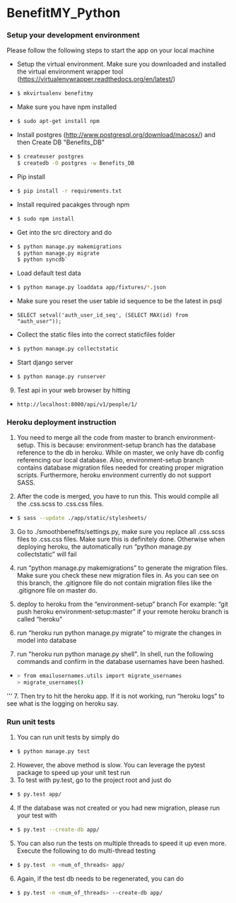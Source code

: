 BenefitMY_Python
================
### Setup your development environment
Please follow the following steps to start the app on your local machine

* Setup the virtual environment. Make sure you downloaded and installed the virtual environment wrapper tool (https://virtualenvwrapper.readthedocs.org/en/latest/)
* ```sh
  $ mkvirtualenv benefitmy
  ```
* Make sure you have npm installed
* ```sh
  $ sudo apt-get install npm
  ```
* Install postgres (http://www.postgresql.org/download/macosx/) and then Create DB "Benefits_DB"
* ```sh
  $ createuser postgres
  $ createdb -O postgres -w Benefits_DB
  ```

* Pip install
* ```sh
  $ pip install -r requirements.txt
  ```
* Install required pacakges through npm
* ```sh
  $ sudo npm install
  ```

* Get into the src directory and do
* ```sh 
  $ python manage.py makemigrations
  $ python manage.py migrate
  $ python syncdb`
  ```
* Load default test data
* ```sh
  $ python manage.py loaddata app/fixtures/*.json
  ```

* Make sure you reset the user table id sequence to be the latest in psql
* `SELECT setval('auth_user_id_seq', (SELECT MAX(id) from "auth_user"));`

* Collect the static files into the correct staticfiles folder
* ```sh
  $ python manage.py collectstatic
  ```

* Start django server
* ```sh
  $ python manage.py runserver
  ```

9. Test api in your web browser by hitting
* `http://localhost:8000/api/v1/people/1/`


### Heroku deployment instruction

1. You need to merge all the code from master to branch environment-setup.
This is because: environment-setup branch has the database reference to the db in heroku. While on master, we only have db config referencing our local database. Also, environment-setup branch contains database migration files needed for creating proper migration scripts. Furthermore, heroku environment currently do not support SASS.

2. After the code is merged, you have to run this. This would compile all the .css.scss to .css.css files.
* ```sh
  $ sass --update ./app/static/stylesheets/
  ```
3. Go to ./smoothbenefits/settings.py, make sure you replace all .css.scss files to .css.css files. Make sure this is definitely done. Otherwise when deploying heroku, the automatically run  “python manage.py collectstatic” will fail

4. run “python manage.py makemigrations” to generate the migration files. Make sure you check these new migration files in. As you can see on this branch, the .gitignore file do not contain migration files like the .gitignore file on master do.

5. deploy to heroku from the “environment-setup” branch For example: “git push heroku environment-setup:master” if your remote heroku branch is called “heroku”

6. run “heroku run python manage.py migrate” to migrate the changes in model into database

7. run "heroku run python manage.py shell". In shell, run the following commands and confirm in the database usernames have been hashed.
*  ```sh 
   > from emailusernames.utils import migrate_usernames
   > migrate_usernames()
  '''
7. Then try to hit the heroku app. If it is not working, run “heroku logs” to see what is the logging on heroku say.

### Run unit tests
1. You can run unit tests by simply do 
* ```sh 
  $ python manage.py test
  ```
2. However, the above method is slow. You can leverage the pytest package to speed up your unit test run
3. To test with py.test, go to the project root and just do 
* ```sh 
  $ py.test app/
  ```
4. If the database was not created or you had new migration, please run your test with 
* ```sh 
  $ py.test --create-db app/
  ```
5. You can also run the tests on multiple threads to speed it up even more. Execute the following to do multi-thread testing
* ```sh
  $ py.test -n <num_of_threads> app/
  ```
6. Again, if the test db needs to be regenerated, you can do
* ```sh
  $ py.test -n <num_of_threads> --create-db app/
  ```
